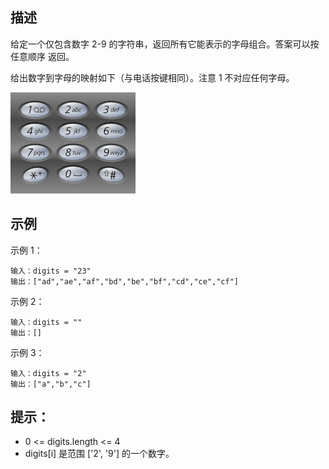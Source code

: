 ## 描述
给定一个仅包含数字 2-9 的字符串，返回所有它能表示的字母组合。答案可以按 任意顺序 返回。

给出数字到字母的映射如下（与电话按键相同）。注意 1 不对应任何字母。

![img.png](img.png)

## 示例

示例 1：
```
输入：digits = "23"
输出：["ad","ae","af","bd","be","bf","cd","ce","cf"]
```

示例 2：

```
输入：digits = ""
输出：[]
```

示例 3：
```
输入：digits = "2"
输出：["a","b","c"]
```

## 提示：

- 0 <= digits.length <= 4
- digits[i] 是范围 ['2', '9'] 的一个数字。